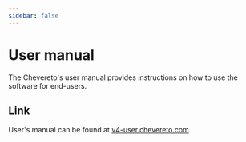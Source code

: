 ```yaml
---
sidebar: false
---
```


# User manual

The Chevereto's user manual provides instructions on how to use the software for end-users.

## Link

User's manual can be found at [v4-user.chevereto.com](https://v4-user.chevereto.com/)

